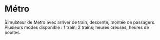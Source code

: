 # Métro

Simulateur de Métro avec arriver de train, descente, montée de passagers.
Plusieurs modes disponible : 1 train; 2 trains; heures creuses; heures de pointes.
